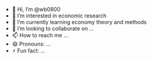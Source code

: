 - 👋 Hi, I’m @wb0800
- 👀 I’m interested in economic research
- 🌱 I’m currently learning economy theory and methods
- 💞️ I’m looking to collaborate on ...
- 📫 How to reach me ...
- 😄 Pronouns: ...
- ⚡ Fun fact: ...

<!---
wb0800/wb0800 is a ✨ special ✨ repository because its `README.md` (this file) appears on your GitHub profile.
You can click the Preview link to take a look at your changes.
--->
